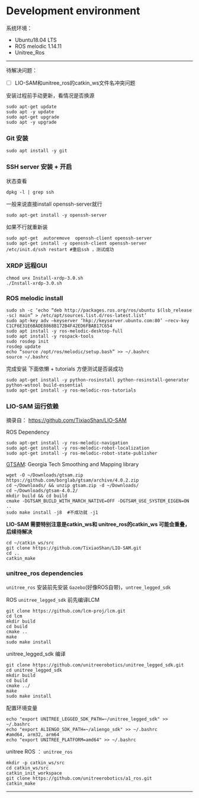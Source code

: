 # Development environment

系统环境： 
- Ubuntu18.04 LTS
- ROS melodic 1.14.11
- Unitree_Ros

----
待解决问题： 
- [ ]  LIO-SAM和unitree_ros的catkin_ws文件名冲突问题


安装过程前手动更新，看情况是否换源
```
sudo apt-get update
sudo apt -y update
sudo apt-get upgrade
sudo apt -y upgrade
```

### Git 安装
```
sudo apt install -y git
```

### SSH server 安装 + 开启
状态查看
```
dpkg -l | grep ssh
```

一般来说直接install openssh-server就行
```
sudo apt-get install -y openssh-server
```

如果不行就重新装
```
sudo apt-get  autoremove  openssh-client openssh-server 
sudo apt-get install -y openssh-client openssh-server
/etc/init.d/ssh restart #重启ssh ，测试成功
```

### XRDP 远程GUI
```
chmod u+x Install-xrdp-3.0.sh
./Install-xrdp-3.0.sh
```

### ROS melodic install

```
sudo sh -c ‘echo “deb http://packages.ros.org/ros/ubuntu $(lsb_release -sc) main” > /etc/apt/sources.list.d/ros-latest.list’
sudo apt-key adv —keyserver ‘hkp://keyserver.ubuntu.com:80’ —recv-key C1CF6E31E6BADE8868B172B4F42ED6FBAB17C654
sudo apt install -y ros-melodic-desktop-full
sudo apt install -y rospack-tools
sudo rosdep init
rosdep update
echo “source /opt/ros/melodic/setup.bash” >> ~/.bashrc
source ~/.bashrc
```

完成安装 下面依懒 + tutorials 方便测试是否装成功
```
sudo apt-get install -y python-rosinstall python-rosinstall-generator python-wstool build-essential
sudo apt-get install -y ros-melodic-ros-tutorials
```

### LIO-SAM 运行依赖

摘录自： https://github.com/TixiaoShan/LIO-SAM

ROS Dependency 
```
sudo apt-get install -y ros-melodic-navigation
sudo apt-get install -y ros-melodic-robot-localization
sudo apt-get install -y ros-melodic-robot-state-publisher
```

[GTSAM](https://github.com/borglab/gtsam/releases): Georgia Tech Smoothing and Mapping library

```
wget -O ~/Downloads/gtsam.zip https://github.com/borglab/gtsam/archive/4.0.2.zip
cd ~/Downloads/ && unzip gtsam.zip -d ~/Downloads/
cd ~/Downloads/gtsam-4.0.2/
mkdir build && cd build
cmake -DGTSAM_BUILD_WITH_MARCH_NATIVE=OFF -DGTSAM_USE_SYSTEM_EIGEN=ON ..
sudo make install -j8  #不成功就 -j1
```

**LIO-SAM 需要特别注意是catkin_ws和 unitree_ros的catkin_ws 可能会重叠，后续待解决**
```
cd ~/catkin_ws/src
git clone https://github.com/TixiaoShan/LIO-SAM.git
cd ..
catkin_make
```


### unitree_ros dependencies

`unitree_ros` 安装前先安装 `Gazebo`(好像ROS自带)，`untree_legged_sdk`

ROS `unitree_legged_sdk` 前先编译LCM

```
git clone https://github.com/lcm-proj/lcm.git
cd lcm
mkdir build
cd build
cmake ..
make
sudo make install
```

unitree_legged_sdk 编译
```
git clone https://github.com/unitreerobotics/unitree_legged_sdk.git
cd unitree_legged_sdk
mkdir build
cd build
cmake ../
make
sudo make install
```

配置环境变量
```
echo "export UNITREE_LEGGED_SDK_PATH=~/unitree_legged_sdk" >> ~/.bashrc
echo "export ALIENGO_SDK_PATH=~/aliengo_sdk" >> ~/.bashrc
#amd64, arm32, arm64
echo "export UNITREE_PLATFORM=amd64" >> ~/.bashrc
```

unitree ROS ： `unitree_ros` 
```
mkdir -p catkin_ws/src
cd catkin_ws/src
catkin_init_workspace
git clone https://github.com/unitreerobotics/a1_ros.git
catkin_make
```

----



